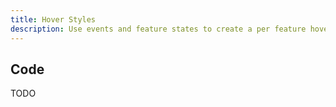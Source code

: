 ```yaml
---
title: Hover Styles
description: Use events and feature states to create a per feature hover effect.
---
```


<script lang="ts">
  import HoverStyles from "./HoverStyles.svelte";
</script>

<HoverStyles />

## Code

TODO
